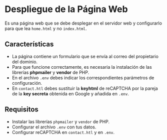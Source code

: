 # Despliegue de la Página Web

Es una página web que se debe desplegar en el servidor web y configurarlo para que lea `home.html` y no `index.html`.

## Características

- La página contiene un formulario que se envía al correo del propietario del dominio.
- Para que funcione correctamente, es necesaria la instalación de las librerías **phpmailer** y **vendor** de PHP.
- En el archivo `.env` debes indicar los correspondientes parámetros de configuración.
- En `contact.htl` debes sustituir la **keyhtml** de reCAPTCHA por la pareja de la **key secreta** obtenida en Google y añadida en `.env`.

## Requisitos

- Instalar las librerías `phpmailer` y `vendor` de PHP.
- Configurar el archivo `.env` con tus datos.
- Configurar reCAPTCHA en `contact.htl` y en `.env`.
